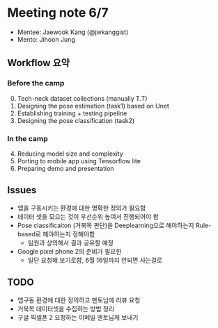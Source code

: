 # Meeting note 6/7
- Mentee: Jaewook Kang (@jwkanggist)
- Mento: Jihoon Jung


## Workflow 요약

### Before the camp
0) Tech-neck dataset collections (manually  T.T)
1) Designing the pose estimation (task1) based on Unet
2) Establishing training + testing pipeline
3) Designing the pose classification (task2)

### In the camp
4) Reducing model size and complexity
5) Porting to mobile app using Tensorflow lite
6) Preparing demo and presentation



## Issues
- 앱을 구동시키는 환경에 대한 명확한 정의가 필요함
- 데이터 셋을 모으는 것이 우선순위 높여서 진행되어야 함
- Pose classificaiton (거북목 판단)을 Deeplearning으로 해야하는지 Rule-based로 해야하는지 정해야함
    - 팀원과 상의해서 결과 공유할 예정
- Google pixel phone 2의 준비가 필요한
    - 일단 요청해 보기로함, 6월 16일까지 안되면 사는걸로

## TODO
- 앱구동 환경에 대한 정의하고 멘토님에 리뷰 요청
- 거북목 데이터셋을 수집하는 방법 정리
- 구글 픽셀폰 2 요청하는 이메일 멘토님께 보내기